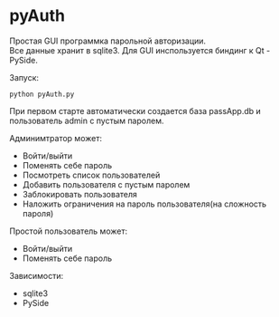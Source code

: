 # pyAuth

Простая GUI программка парольной авторизации.  
Все данные хранит в sqlite3. Для GUI инспользуется биндинг к Qt - PySide.

Запуск:

	python pyAuth.py

При первом старте автоматически создается база passApp.db и пользователь admin с пустым паролем.

Админимтратор может:

- Войти/выйти
- Поменять себе пароль
- Посмотреть список пользователей
- Добавить пользователя с пустым паролем
- Заблокировать пользователя
- Наложить ограничения на пароль пользователя(на сложность пароля)

Простой пользователь может:

- Войти/выйти
- Поменять себе пароль

Зависимости:

- sqlite3
- PySide